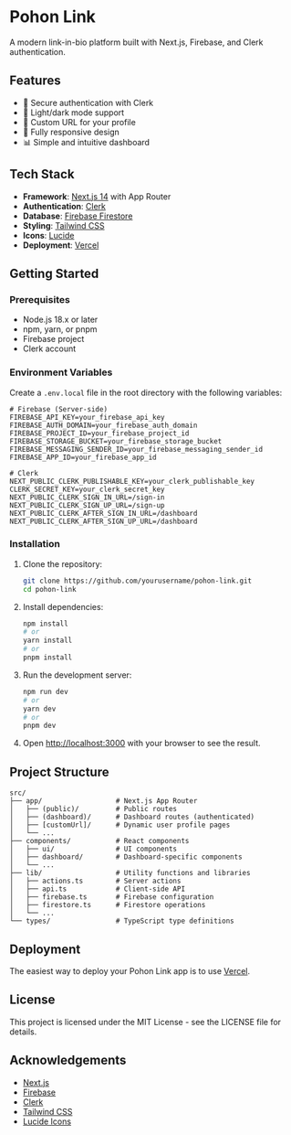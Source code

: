 # Pohon Link

A modern link-in-bio platform built with Next.js, Firebase, and Clerk authentication.

## Features

- 🔐 Secure authentication with Clerk
- 🌙 Light/dark mode support
- 🔗 Custom URL for your profile
- 📱 Fully responsive design
- 📊 Simple and intuitive dashboard

## Tech Stack

- **Framework**: [Next.js 14](https://nextjs.org/) with App Router
- **Authentication**: [Clerk](https://clerk.com/)
- **Database**: [Firebase Firestore](https://firebase.google.com/docs/firestore)
- **Styling**: [Tailwind CSS](https://tailwindcss.com/)
- **Icons**: [Lucide](https://lucide.dev/)
- **Deployment**: [Vercel](https://vercel.com/)

## Getting Started

### Prerequisites

- Node.js 18.x or later
- npm, yarn, or pnpm
- Firebase project
- Clerk account

### Environment Variables

Create a `.env.local` file in the root directory with the following variables:

```
# Firebase (Server-side)
FIREBASE_API_KEY=your_firebase_api_key
FIREBASE_AUTH_DOMAIN=your_firebase_auth_domain
FIREBASE_PROJECT_ID=your_firebase_project_id
FIREBASE_STORAGE_BUCKET=your_firebase_storage_bucket
FIREBASE_MESSAGING_SENDER_ID=your_firebase_messaging_sender_id
FIREBASE_APP_ID=your_firebase_app_id

# Clerk
NEXT_PUBLIC_CLERK_PUBLISHABLE_KEY=your_clerk_publishable_key
CLERK_SECRET_KEY=your_clerk_secret_key
NEXT_PUBLIC_CLERK_SIGN_IN_URL=/sign-in
NEXT_PUBLIC_CLERK_SIGN_UP_URL=/sign-up
NEXT_PUBLIC_CLERK_AFTER_SIGN_IN_URL=/dashboard
NEXT_PUBLIC_CLERK_AFTER_SIGN_UP_URL=/dashboard
```

### Installation

1. Clone the repository:

   ```bash
   git clone https://github.com/yourusername/pohon-link.git
   cd pohon-link
   ```

2. Install dependencies:

   ```bash
   npm install
   # or
   yarn install
   # or
   pnpm install
   ```

3. Run the development server:

   ```bash
   npm run dev
   # or
   yarn dev
   # or
   pnpm dev
   ```

4. Open [http://localhost:3000](http://localhost:3000) with your browser to see the result.

## Project Structure

```
src/
├── app/                  # Next.js App Router
│   ├── (public)/         # Public routes
│   ├── (dashboard)/      # Dashboard routes (authenticated)
│   ├── [customUrl]/      # Dynamic user profile pages
│   └── ...
├── components/           # React components
│   ├── ui/               # UI components
│   ├── dashboard/        # Dashboard-specific components
│   └── ...
├── lib/                  # Utility functions and libraries
│   ├── actions.ts        # Server actions
│   ├── api.ts            # Client-side API
│   ├── firebase.ts       # Firebase configuration
│   ├── firestore.ts      # Firestore operations
│   └── ...
└── types/                # TypeScript type definitions
```

## Deployment

The easiest way to deploy your Pohon Link app is to use [Vercel](https://vercel.com/new).

## License

This project is licensed under the MIT License - see the LICENSE file for details.

## Acknowledgements

- [Next.js](https://nextjs.org/)
- [Firebase](https://firebase.google.com/)
- [Clerk](https://clerk.com/)
- [Tailwind CSS](https://tailwindcss.com/)
- [Lucide Icons](https://lucide.dev/)

